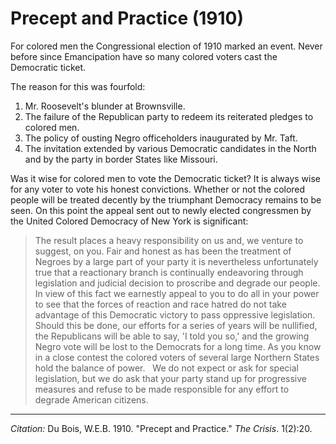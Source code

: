 <!--
title:   The Election
author:  Du Bois, W.E.B.
journal: The Crisis
year:    1910
volume:  1
issue:   2
pages:   20
-->

# Precept and Practice (1910)

For colored men the Congressional election of 1910 marked an event. Never before since Emancipation have so many colored voters cast the Democratic ticket.

The reason for this was fourfold:

1.	Mr. Roosevelt's blunder at Brownsville.
2.	The failure of the Republican party to redeem its reiterated pledges to colored men.
3.	The policy of ousting Negro officeholders inaugurated by Mr. Taft.
4.	The invitation extended by various Democratic candidates in the North and by the party in border States like Missouri.

Was it wise for colored men to vote the Democratic ticket? It is always wise for any voter to vote his honest convictions. Whether or not the colored people will be treated decently by the triumphant Democracy remains to be seen. On this point the appeal sent out to newly elected congressmen by the United Colored Democracy of New York is significant:

> The result places a heavy responsibility on us and, we venture to suggest, on you. Fair and honest as has been the treatment of Negroes by a large part of your party it is nevertheless unfortunately true that a reactionary branch is continually endeavoring through legislation and judicial decision to proscribe and degrade our people.
> &nbsp;
> In view of this fact we earnestly appeal to you to do all in your power to see that the forces of reaction and race hatred do not take advantage of this Democratic victory to pass oppressive legislation. Should this be done, our efforts for a series of years will be nullified, the Republicans will be able to say, 'I told you so,' and the growing Negro vote will be lost to the Democrats for a long time. As you know in a close contest the colored voters of several large Northern States hold the balance of power.
> &nbsp; We do not expect or ask for special legislation, but we do ask that your party stand up for progressive measures and refuse to be made responsible for any effort to degrade American citizens.

_________________
*Citation:* Du Bois, W.E.B. 1910. "Precept and Practice." *The Crisis*. 1(2):20.